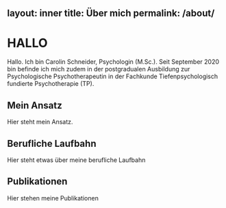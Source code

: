 layout: inner
title: Über mich
permalink: /about/
---

# HALLO
Hallo. Ich bin Carolin Schneider, Psychologin (M.Sc.). Seit September 2020 bin befinde ich mich zudem in der postgradualen Ausbildung zur Psychologische Psychotherapeutin in der Fachkunde Tiefenpsychologisch fundierte Psychotherapie (TP).

## Mein Ansatz
Hier steht mein Ansatz. 

## Berufliche Laufbahn
Hier steht etwas über meine berufliche Laufbahn

## Publikationen
Hier stehen meine Publikationen

